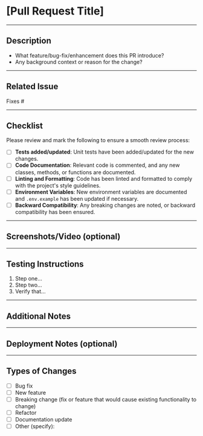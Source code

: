 # [Pull Request Title]

<!-- A concise title that summarizes the purpose of the PR -->

---

## Description

<!-- Provide a brief description of the changes introduced in this pull request -->

- What feature/bug-fix/enhancement does this PR introduce?
- Any background context or reason for the change?

---

## Related Issue

<!-- If this PR is related to an issue or another PR, link it here -->

Fixes #<issue-number> <!-- example: Fixes #42 -->

---

## Checklist

Please review and mark the following to ensure a smooth review process:

- [ ] **Tests added/updated**: Unit tests have been added/updated for the new changes.
- [ ] **Code Documentation**: Relevant code is commented, and any new classes, methods, or functions are documented.
- [ ] **Linting and Formatting**: Code has been linted and formatted to comply with the project's style guidelines.
- [ ] **Environment Variables**: New environment variables are documented and `.env.example` has been updated if necessary.
- [ ] **Backward Compatibility**: Any breaking changes are noted, or backward compatibility has been ensured.

---

## Screenshots/Video (optional)

<!-- Attach screenshots or video to showcase UI changes or workflow improvements, if applicable -->

---

## Testing Instructions

<!-- Provide a clear set of instructions for testing the changes introduced by this PR -->

1. Step one…
2. Step two…
3. Verify that…

---

## Additional Notes

<!-- Add any additional information that reviewers might find useful -->

---

## Deployment Notes (optional)

<!-- Any specific deployment instructions, such as database migrations, feature flags, etc. -->

---

## Types of Changes

- [ ] Bug fix
- [ ] New feature
- [ ] Breaking change (fix or feature that would cause existing functionality to change)
- [ ] Refactor
- [ ] Documentation update
- [ ] Other (specify):

